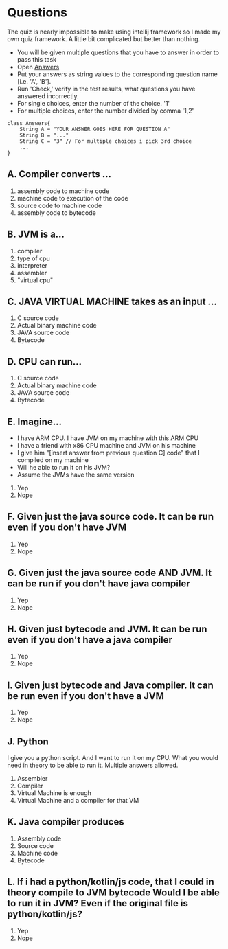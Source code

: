 <h1>Questions</h1>

The quiz is nearly impossible to make using intellij framework
so I made my own quiz framework. A little bit complicated but better than nothing.

- You will be given multiple questions that you have to answer in order to pass this task
- Open [Answers](file://execution/execution-questions/src/Answers.java)
- Put your answers as string values to the corresponding question name [i.e. 'A', 'B'].
- Run 'Check,' verify in the test results, what questions you have answered incorrectly.
- For single choices, enter the number of the choice. '1'
- For multiple choices, enter the number divided by comma '1,2'

``` 
class Answers{
    String A = "YOUR ANSWER GOES HERE FOR QUESTION A"
    String B = "..." 
    String C = "3" // For multiple choices i pick 3rd choice
    ...
}
```


<h2> A.
Compiler converts ... <br>
</h2>

1. assembly code to machine code
2. machine code to execution of the code
3. source code to machine code
4. assembly code to bytecode

<h2> B.
JVM is a...</h2>

1. compiler
2. type of cpu
3. interpreter
4. assembler
5. "virtual cpu"


<h2> C. JAVA VIRTUAL MACHINE takes as an input ... </h2>

1. C source code
2. Actual binary machine code
3. JAVA source code
4. Bytecode

<h2> D. CPU can run... </h2>

1. C source code
2. Actual binary machine code
3. JAVA source code
4. Bytecode


<h2> E. Imagine...
</h2>

- I have ARM CPU. I have JVM on my machine with this ARM CPU
- I have a friend with x86 CPU machine and JVM on his machine
- I give him "[insert answer from previous question C] code" that I compiled on my machine
- Will he able to run it on his JVM?
- Assume the JVMs have the same version

1. Yep
2. Nope

<h2> F. Given just the java source code. It can be run even if you don't have JVM</h2>

1. Yep
2. Nope

<h2> G. Given just the java source code AND JVM. It can be run if you don't have java compiler</h2>

1. Yep
2. Nope

<h2> H. Given just bytecode and JVM. It can be run even if you don't have a java compiler</h2>

1. Yep
2. Nope

<h2> I. Given just bytecode and Java compiler. It can be run even if you don't have a JVM</h2>

1. Yep
2. Nope

<h2> J. Python </h2>
I give you a python script. And I want to run it on my CPU. 
What you would need in theory to be able to run it. 
Multiple answers allowed.

1. Assembler
2. Compiler
3. Virtual Machine is enough
4. Virtual Machine and a compiler for that VM

<h2> K. Java compiler produces</h2>

1. Assembly code
2. Source code
3. Machine code
4. Bytecode

<h2> L. If i had a python/kotlin/js code, that I could in theory compile to JVM bytecode
Would I be able to run it in JVM? Even if the original file is python/kotlin/js?
</h2>

1. Yep
2. Nope